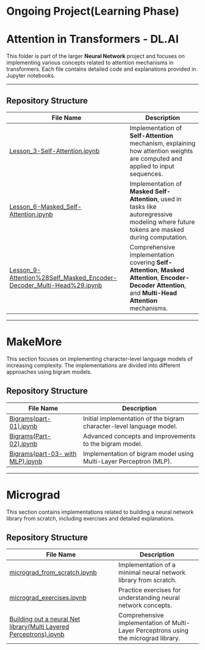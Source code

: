 # Ongoing Project(Learning Phase) 


# Attention in Transformers - DL.AI

This folder is part of the larger **Neural Network** project and focuses on implementing various concepts related to attention mechanisms in transformers. Each file contains detailed code and explanations provided in Jupyter notebooks.

---

## Repository Structure


| File Name | Description |
|-----------|-------------|
| [Lesson_3-Self-Attention.ipynb](https://github.com/Mofazzal874/Neural-Network/blob/main/Attention%20in%20Transformer%20-%20DL.AI/Lesson_3-Self-Attention.ipynb) | Implementation of **Self-Attention** mechanism, explaining how attention weights are computed and applied to input sequences. |
| [Lesson_6-Masked_Self-Attention.ipynb](https://github.com/Mofazzal874/Neural-Network/blob/main/Attention%20in%20Transformer%20-%20DL.AI/Lesson_6-Masked_Self-Attention.ipynb) | Implementation of **Masked Self-Attention**, used in tasks like autoregressive modeling where future tokens are masked during computation. |
| [Lesson_9-Attention%28Self_Masked_Encoder-Decoder_Multi-Head%29.ipynb](https://github.com/Mofazzal874/Neural-Network/blob/main/Attention%20in%20Transformer%20-%20DL.AI/Lesson_9-Attention(%20Self_Masked_Encoder-Decoder_Multi-Head).ipynb) | Comprehensive implementation covering **Self-Attention**, **Masked Attention**, **Encoder-Decoder Attention**, and **Multi-Head Attention** mechanisms. 

---

# MakeMore

This section focuses on implementing character-level language models of increasing complexity. The implementations are divided into different approaches using bigram models.

## Repository Structure

| File Name | Description |
|-----------|-------------|
| [Bigrams(part-01).ipynb](https://github.com/Mofazzal874/Neural-Network/blob/main/MakeMore/Bigram%20Model/Bigrams(part-01).ipynb) | Initial implementation of the bigram character-level language model. |
| [Bigrams(Part-02).ipynb](https://github.com/Mofazzal874/Neural-Network/blob/main/MakeMore/Bigram%20Model/Bigrams(Part-02).ipynb) | Advanced concepts and improvements to the bigram model. |
| [Bigrams(part-03- with MLP).ipynb](https://github.com/Mofazzal874/Neural-Network/blob/main/MakeMore/Bigram%20Model/Bigrams(part-03-%20with%20MLP).ipynb) | Implementation of bigram model using Multi-Layer Perceptron (MLP). |

---

# Micrograd

This section contains implementations related to building a neural network library from scratch, including exercises and detailed explanations.

## Repository Structure

| File Name | Description |
|-----------|-------------|
| [micrograd_from_scratch.ipynb](https://github.com/Mofazzal874/Neural-Network/blob/main/Micrograd/micrograd_from_scratch.ipynb) | Implementation of a minimal neural network library from scratch. |
| [micrograd_exercises.ipynb](https://github.com/Mofazzal874/Neural-Network/blob/main/Micrograd/micrograd_exercises.ipynb) | Practice exercises for understanding neural network concepts. |
| [Building out a neural Net library(Multi Layered Perceptrons).ipynb](https://github.com/Mofazzal874/Neural-Network/blob/main/Micrograd/Building%20out%20a%20neural%20Net%20library(Multi%20Layered%20Perceptrons).ipynb) | Comprehensive implementation of Multi-Layer Perceptrons using the micrograd library. |

